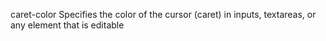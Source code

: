 caret-color
    Specifies the color of the cursor (caret) in inputs, textareas, or any 
    element that is editable
